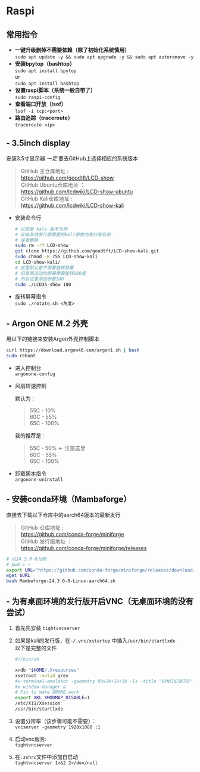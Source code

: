 # Raspi

## 常用指令

* **一键升级删掉不需要依赖（除了初始化系统慎用）**  
   `sudo apt update -y && sudo apt upgrade -y && sudo apt autoremove -y`
* **安装bpytop（bashtop）**  
   `sudo apt install bpytop`  
   or  
   `sudo apt install bashtop`
* **设置raspi脚本（系统一般自带了）**  
   `sudo raspi-config`
* **查看端口开放（lsof）**  
   `lsof -i tcp:<port>`
* **路由追踪（traceroute）**  
   `traceroute <ip>`

## - 3.5inch display

安装3.5寸显示器 *一定* 要去GitHub上选择相应的系统版本

> GitHub 主仓库地址 :  
> <https://github.com/goodtft/LCD-show>  
> GitHub Ubuntu仓库地址 ：  
> <https://github.com/lcdwiki/LCD-show-ubuntu>  
> GitHub Kali仓库地址 :  
> <https://github.com/lcdwiki/LCD-show-kali>

* 安装命令行

    ```bash
    # 以安装 kali 版本为例
    # 安装其他发行版需要把kali替换为发行版名称
    # 或者删除
    sudo rm -rf LCD-show
    git clone https://github.com/goodtft/LCD-show-kali.git
    sudo chmod -R 755 LCD-show-kali
    cd LCD-show-kali/
    # 这里默认是不需要旋转屏幕
    # 但是我这边的屏幕需要旋转180度
    # 所以这里添加参数180
    sudo ./LCD35-show 180
    ```

* 旋转屏幕指令  
`sudo ./rotate.sh <角度>`

## - Argon ONE M.2 外壳

用以下的链接来安装Argon外壳控制脚本  

```bash
curl https://download.argon40.com/argon1.sh | bash
sudo reboot
```

* 进入控制台  
    `argonone-config`

* 风扇转速控制

    默认为：

    >55C - 10%  
    >60C - 55%  
    >65C - 100%

    我的推荐是：

    >55C - 50% <- 注意这里  
    >60C - 55%  
    >65C - 100%

* 卸载脚本指令  
    `argonone-uninstall`

## - 安装conda环境（Mambaforge）

直接去下载以下仓库中的aarch64版本的最新发行

> GitHub 仓库地址 :  
> <https://github.com/conda-forge/miniforge>  
> GitHub 发行版地址 ：  
> <https://github.com/conda-forge/miniforge/releases>

```bash
# 以24.3.0-0为例
# pwd = ~
export URL="https://github.com/conda-forge/miniforge/releases/download/24.3.0-0/Mambaforge-24.3.0-0-Linux-aarch64.sh"
wget $URL
bash Mambaforge-24.3.0-0-Linux-aarch64.sh
```

## - 为有桌面环境的发行版开启VNC（无桌面环境的没有尝试）

1. 首先先安装 `tightvncserver`
2. 如果是kali的发行版，在`~/.vnc/xstartup` 中插入`/usr/bin/startlxde`  
   以下是完整的文件  

    ```bash
    #!/bin/sh

    xrdb "$HOME/.Xresources"
    xsetroot -solid grey
    #x-terminal-emulator -geometry 80x24+10+10 -ls -title "$VNCDESKTOP Desktop" &
    #x-window-manager &
    # Fix to make GNOME work
    export XKL_XMODMAP_DISABLE=1
    /etc/X11/Xsession
    /usr/bin/startlxde
    ```

3. 设置分辨率（该步骤可能不需要）：  
   `vncserver -geometry 1920x1080 :1`

4. 启动vnc服务:  
   `tightvncserver`
5. 在`.zshrc`文件中添加自启动  
   `tightvncserver 1>&2 2>/dev/null`
